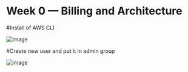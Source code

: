 # Week 0 — Billing and Architecture

#Install of AWS CLI

![image](https://user-images.githubusercontent.com/32469871/221146715-82e088d6-4e78-46c3-a0cb-b6b13c3ebf65.png)

#Create new user and put it in admin group

![image](https://user-images.githubusercontent.com/32469871/221147719-eb7d28cc-0861-4cbb-8d1d-584f324378ca.png)

